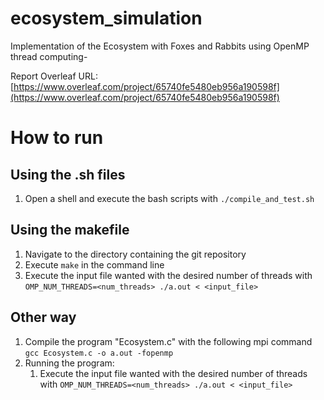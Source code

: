 # ecosystem_simulation

Implementation of the Ecosystem with Foxes and Rabbits using OpenMP thread computing-

Report Overleaf URL:
[https://www.overleaf.com/project/65740fe5480eb956a190598f](https://www.overleaf.com/project/65740fe5480eb956a190598f)

# How to run
## Using the .sh files
1. Open a shell and execute the bash scripts with `./compile_and_test.sh`

## Using the makefile
1. Navigate to the directory containing the git repository
1. Execute `make` in the command line
1. Execute the input file wanted with the desired number of threads with `OMP_NUM_THREADS=<num_threads> ./a.out < <input_file>`

## Other way
1. Compile the program "Ecosystem.c" with the following mpi command `gcc Ecosystem.c -o a.out -fopenmp`
2. Running the program:
    1. Execute the input file wanted with the desired number of threads with `OMP_NUM_THREADS=<num_threads> ./a.out < <input_file>`